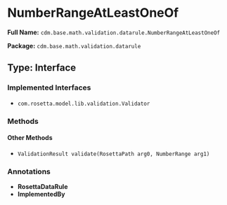 # NumberRangeAtLeastOneOf

**Full Name:** `cdm.base.math.validation.datarule.NumberRangeAtLeastOneOf`

**Package:** `cdm.base.math.validation.datarule`

## Type: Interface

### Implemented Interfaces

- `com.rosetta.model.lib.validation.Validator`

### Methods

#### Other Methods

- `ValidationResult validate(RosettaPath arg0, NumberRange arg1)`

### Annotations

- **RosettaDataRule**
- **ImplementedBy**


